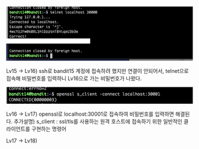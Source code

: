 ![](./images/Lv15_1.png)

Lv15 -> Lv16) ssh로 bandit15 계정에 접속하려 했지만 연결이 안되어서, telnet으로 접속해 비밀번호를 입력하니 Lv16으로 가는 비밀번호가 나왔다.

![](./images/Lv16_1.png)

Lv16 -> Lv17) openssl로 localhost:30001로 접속하여 비밀번호를 입력하면 해결된다.
추가설명) s_client : ssl/tls를 사용하는 원격 호스트에 접속하기 위한 일반적인 클라이언트를 구현하는 명령어

Lv17 -> Lv18) 